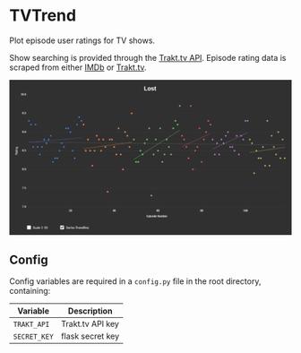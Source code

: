 # TVTrend
Plot episode user ratings for TV shows.

Show searching is provided through the [Trakt.tv API](https://trakt.docs.apiary.io/). Episode rating data is scraped from either [IMDb](http://imdb.com) or [Trakt.tv](http://trakt.tv).

![Example plot for Lost](static/example.png)

## Config

Config variables are required in a `config.py` file in the root directory, containing:

Variable | Description
--- | ---
`TRAKT_API` | Trakt.tv API key
`SECRET_KEY` | flask secret key